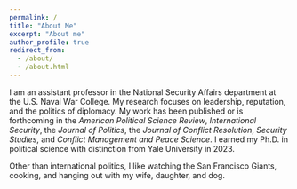```yaml
---
permalink: /
title: "About Me"
excerpt: "About me"
author_profile: true
redirect_from: 
  - /about/
  - /about.html
---
```


<meta name="google-site-verification" content="EDAHzYo6RWZQVhUo4HV_10zKY_kttV32kq0W962Ncu4" />

I am an assistant professor in the National Security Affairs department at the U.S. Naval War College. My research focuses on leadership, reputation, and the politics of diplomacy.  My work has been published or is forthcoming in the <i>American Political Science Review</i>, <i>International Security</i>, the <i>Journal of Politics</i>, the <i>Journal of Conflict Resolution</i>, <i>Security Studies</i>, and <i>Conflict Management and Peace Science</i>. I earned my Ph.D. in political science with distinction from Yale University in 2023.

Other than international politics, I like watching the San Francisco Giants, cooking, and hanging out with my wife, daughter, and dog.
